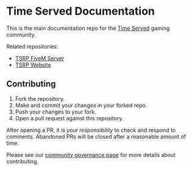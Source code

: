 # Time Served Documentation
This is the main documentation repo for the [Time Served](https://www.timeservedrp.com) gaming community.

Related repositories:
- [TSRP FiveM Server](https://github.com/openmailbox/tsrp-fivem)
- [TSRP Website](https://github.com/openmailbox/tsrp-web)

## Contributing
1. Fork the repository.
1. Make and commit your changes in your forked repo.
1. Push your changes to your fork.
1. Open a pull request against this repository.

After opening a PR, it is _your responsibility_ to check and respond to comments. Abandoned PRs will be closed after a reasonable amount of time.

Please see our [community governance page](http://docs.timeservedrp.com/notes/wk9z8xggkw5ctpp98j3ls2a/) for more details about contributing.